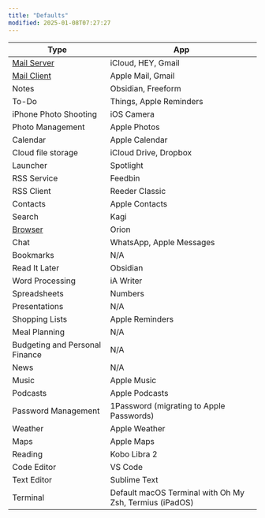 ```yaml
---
title: "Defaults"
modified: 2025-01-08T07:27:27
---
```


| Type | App |
| ---- | --- |
| [Mail Server](/defaults/mail-server)  | iCloud, HEY, Gmail           |
| [Mail Client](/defaults/mail-client) | Apple Mail, Gmail             |
| Notes                          | Obsidian, Freeform                               |
| To-Do                          | Things, Apple Reminders                          |
| iPhone Photo Shooting          | iOS Camera                                       |
| Photo Management               | Apple Photos                                     |
| Calendar                       | Apple Calendar                                   |
| Cloud file storage             | iCloud Drive, Dropbox                            |
| Launcher             | Spotlight                            |
| RSS Service                           | Feedbin                                           |
| RSS Client                           | Reeder Classic                                          |
| Contacts                       | Apple Contacts                                   |
| Search                        | Kagi                                           |
| [Browser](/defaults/browser)           | Orion                                          |
| Chat                           | WhatsApp, Apple Messages                         |
| Bookmarks                      | N/A                                              |
| Read It Later                  | Obsidian                                              |
| Word Processing                | iA Writer                                        |
| Spreadsheets                   | Numbers                                          |
| Presentations                  | N/A                                              |
| Shopping Lists                 | Apple Reminders                                  |
| Meal Planning                  | N/A                                              |
| Budgeting and Personal Finance | N/A                                              |
| News                           | N/A                                              |
| Music                          | Apple Music                                      |
| Podcasts                       | Apple Podcasts                                   |
| Password Management            | 1Password (migrating to Apple Passwords)                                        |
| Weather                        | Apple Weather                                    |
| Maps                           | Apple Maps                                       |
| Reading                           | Kobo Libra 2                                       |
| Code Editor                    | VS Code                                          |
| Text Editor                    | Sublime Text                                     |
| Terminal                       | Default macOS Terminal with Oh My Zsh, Termius (iPadOS) |
